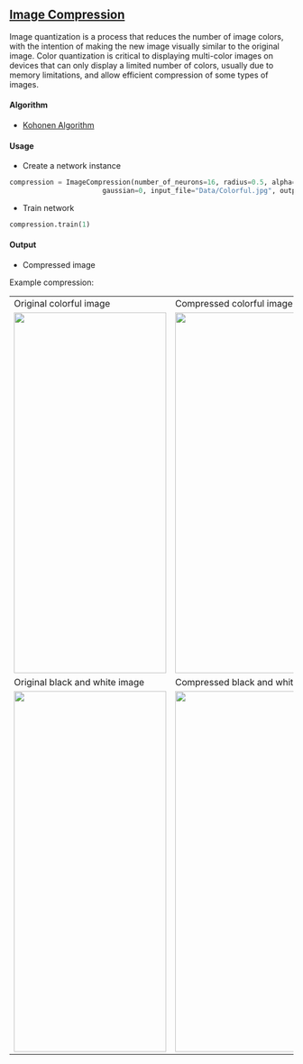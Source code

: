 ## [Image Compression](https://github.com/JuliaSzymanska/Artificial-Intelligence/blob/master/Image_compression/ImageCompression.py)
Image quantization is a process that reduces the number of image colors, with the intention of making the new image visually similar to the original image. Color quantization is critical to displaying multi-color images on devices that can only display a limited number of colors, usually due to memory limitations, and allow efficient compression of some types of images.

#### Algorithm
* [Kohonen Algorithm](https://github.com/JuliaSzymanska/Artificial-Intelligence/blob/master/SOM/KohonenMap.py)

#### Usage

* Create a network instance
```python
compression = ImageCompression(number_of_neurons=16, radius=0.5, alpha=0.5,
                       gaussian=0, input_file="Data/Colorful.jpg", output_file=".readme/CompressedColorful.jpeg")
```

* Train network
```python
compression.train(1)
```

#### Output
* Compressed image

Example compression:

<table  cellpadding="0" cellspacing="0" border="0">
  <tr>
    <td align="centre">Original colorful image</td>
    <td align="centre">Compressed colorful image</td>
  </tr>
  <tr>
    <td><img src="https://github.com/JuliaSzymanska/Artificial-Intelligence/blob/master/Image_compression/Data/Colorful.jpg" width=270 height=640></td>
    <td><img src="https://github.com/JuliaSzymanska/Artificial-Intelligence/blob/master/Image_compression/.readme/CompressedColorful.jpeg" width=270 height=640></td>
  </tr>
  <tr>
    <td align="centre">Original black and white image</td>
    <td align="centre">Compressed black and white image</td>
  </tr>
  <tr>
    <td><img src="https://github.com/JuliaSzymanska/Artificial-Intelligence/blob/master/Image_compression/Data/BlackAndWhite.jpg" width=270 height=640></td>
    <td><img src="https://github.com/JuliaSzymanska/Artificial-Intelligence/blob/master/Image_compression/.readme/CompressedBlackAndWhite.jpeg" width=270 height=640></td>
  </tr>
 
 </table>